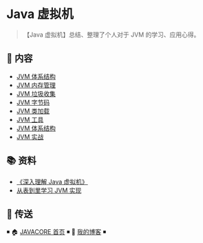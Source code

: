 # Java 虚拟机

> 【Java 虚拟机】总结、整理了个人对于 JVM 的学习、应用心得。

## 📖 内容

- [JVM 体系结构](jvm-architecture.md)
- [JVM 内存管理](jvm-memory.md)
- [JVM 垃圾收集](jvm-gc.md)
- [JVM 字节码](jvm-bytecode.md)
- [JVM 类加载](jvm-class-loader.md)
- [JVM 工具](jvm-tools.md)
- [JVM 体系结构](jvm-architecture.md)
- [JVM 实战](jvm-action.md)

## 📚 资料

- [《深入理解 Java 虚拟机》](https://item.jd.com/11252778.html)
- [从表到里学习 JVM 实现](https://www.douban.com/doulist/2545443/)

## 🚪 传送

◾ 🏠 [JAVACORE 首页](https://github.com/dunwu/javacore) ◾ 🎯 [我的博客](https://github.com/dunwu/blog) ◾
